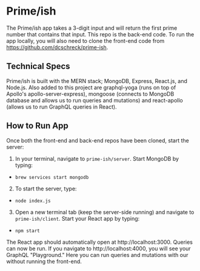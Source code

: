 # Prime/ish

The Prime/ish app takes a 3-digit input and will return the first prime number that contains that input. This repo is the back-end code. To run the app locally, you will also need to clone the front-end code from https://github.com/dcschreck/prime-ish.

## Technical Specs

Prime/ish is built with the MERN stack; MongoDB, Express, React.js, and Node.js. Also added to this project are graphql-yoga (runs on top of Apollo's apollo-server-express), mongoose (connects to MongoDB database and allows us to run queries and mutations) and react-apollo (allows us to run GraphQL queries in React).

## How to Run App

Once both the front-end and back-end repos have been cloned, start the server:

1. In your terminal, navigate to `prime-ish/server`. Start MongoDB by typing:
  * `brew services start mongodb`

2. To start the server, type:
  * `node index.js`

3. Open a new terminal tab (keep the server-side running) and navigate to `prime-ish/client`. Start your React app by typing:
  * `npm start`

The React app should automatically open at http://localhost:3000. Queries can now be run. If you navigate to http://localhost:4000, you will see your GraphQL "Playground." Here you can run queries and mutations with our without running the front-end.  
